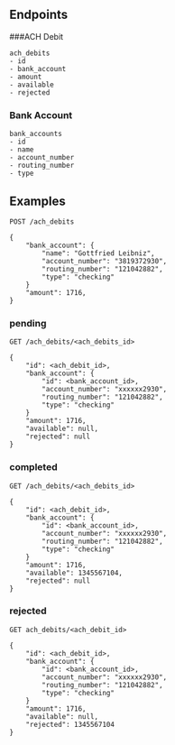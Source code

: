 ## Endpoints

###ACH Debit

	ach_debits
	- id
	- bank_account
	- amount
	- available
	- rejected


### Bank Account

	bank_accounts
	- id
	- name
	- account_number
	- routing_number
	- type
	

## Examples


`POST /ach_debits`

	{
		"bank_account": {
			"name": "Gottfried Leibniz",
			"account_number": "3819372930",
			"routing_number": "121042882",
			"type": "checking"
		}
		"amount": 1716,
	}

### pending

`GET /ach_debits/<ach_debits_id>`

	{
		"id": <ach_debit_id>,
		"bank_account": {
			"id": <bank_account_id>,
			"account_number": "xxxxxx2930",
			"routing_number": "121042882",
			"type": "checking"
		}
		"amount": 1716,
		"available": null,
		"rejected": null
	}

### completed

`GET /ach_debits/<ach_debits_id>`

	{
		"id": <ach_debit_id>,
		"bank_account": {
			"id": <bank_account_id>,
			"account_number": "xxxxxx2930",
			"routing_number": "121042882",
			"type": "checking"
		}
		"amount": 1716,
		"available": 1345567104,
		"rejected": null
	}

### rejected

`GET ach_debits/<ach_debit_id>`

	{
		"id": <ach_debit_id>,
		"bank_account": {
			"id": <bank_account_id>,
			"account_number": "xxxxxx2930",
			"routing_number": "121042882",
			"type": "checking"
		}
		"amount": 1716,
		"available": null,
		"rejected": 1345567104
	}
